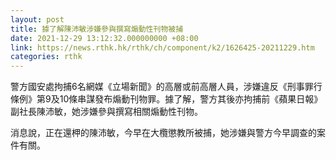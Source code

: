 ```yaml
---
layout: post
title: 據了解陳沛敏涉嫌參與撰寫煽動性刊物被捕
date: 2021-12-29 13:12:32.000000000 +08:00
link: https://news.rthk.hk/rthk/ch/component/k2/1626425-20211229.htm
categories: rthk
---
```


警方國安處拘捕6名網媒《立場新聞》的高層或前高層人員，涉嫌違反《刑事罪行條例》第9及10條串謀發布煽動刊物罪。據了解，警方其後亦拘捕前《蘋果日報》副社長陳沛敏，她涉嫌參與撰寫相關煽動性刊物。

消息說，正在還柙的陳沛敏，今早在大欖懲教所被捕，她涉嫌與警方今早調查的案件有關。
